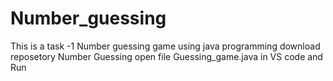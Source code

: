 # Number_guessing
 This is a task -1 Number guessing game using java programming
 download reposetory Number Guessing 
 open file Guessing_game.java in VS code and Run  
